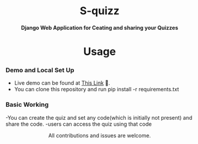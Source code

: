 <h1 align="center">S-quizz</h1>

<h4 align="center">Django Web Application for Ceating and sharing your Quizzes</h4>

<h1 align="center">Usage</h1>

### Demo and Local Set Up
- Live demo can be found at [This Link](https://s-quizz.herokuapp.com) 🎉.
- You can clone this repository and run  pip install -r requirements.txt 

### Basic Working
-You can create the quiz and set any code(which is initially not present) and share the code.
-users can access the quiz using that code

<p align="center">All contributions and issues are welcome.</p>
